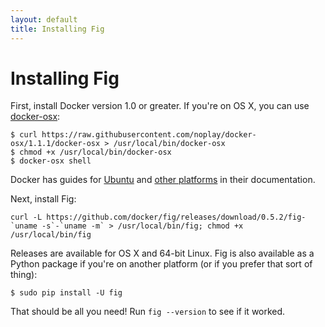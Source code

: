 ```yaml
---
layout: default
title: Installing Fig
---
```


Installing Fig
==============

First, install Docker version 1.0 or greater. If you're on OS X, you can use [docker-osx](https://github.com/noplay/docker-osx):

    $ curl https://raw.githubusercontent.com/noplay/docker-osx/1.1.1/docker-osx > /usr/local/bin/docker-osx
    $ chmod +x /usr/local/bin/docker-osx
    $ docker-osx shell

Docker has guides for [Ubuntu](http://docs.docker.io/en/latest/installation/ubuntulinux/) and [other platforms](http://docs.docker.io/en/latest/installation/) in their documentation.

Next, install Fig:

    curl -L https://github.com/docker/fig/releases/download/0.5.2/fig-`uname -s`-`uname -m` > /usr/local/bin/fig; chmod +x /usr/local/bin/fig

Releases are available for OS X and 64-bit Linux. Fig is also available as a Python package if you're on another platform (or if you prefer that sort of thing):

    $ sudo pip install -U fig

That should be all you need! Run `fig --version` to see if it worked.
